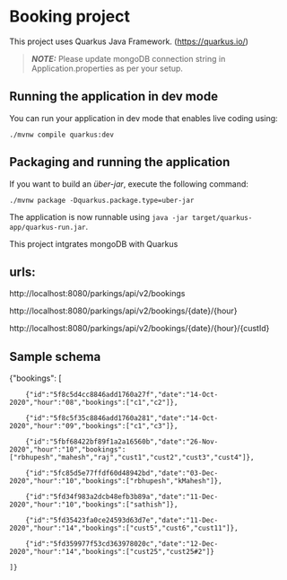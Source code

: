 # Booking project

This project uses Quarkus Java Framework. (https://quarkus.io/)

> **_NOTE:_**  Please update mongoDB connection string in Application.properties as per your setup.

## Running the application in dev mode

You can run your application in dev mode that enables live coding using:
```shell script
./mvnw compile quarkus:dev
```



## Packaging and running the application

If you want to build an _über-jar_, execute the following command:
```shell script
./mvnw package -Dquarkus.package.type=uber-jar
```

The application is now runnable using `java -jar target/quarkus-app/quarkus-run.jar`.

This project intgrates mongoDB with Quarkus 


## urls:
http://localhost:8080/parkings/api/v2/bookings

http://localhost:8080/parkings/api/v2/bookings/{date}/{hour}

http://localhost:8080/parkings/api/v2/bookings/{date}/{hour}/{custId}


## Sample schema


{"bookings":
	[
		
		{"id":"5f8c5d4cc8846add1760a27f","date":"14-Oct-2020","hour":"08","bookings":["c1","c2"]},
		
		{"id":"5f8c5f35c8846add1760a281","date":"14-Oct-2020","hour":"09","bookings":["c1","c3"]},
		
		{"id":"5fbf68422bf89f1a2a16560b","date":"26-Nov-2020","hour":"10","bookings":["rbhupesh","mahesh","raj","cust1","cust2","cust3","cust4"]},
		
		{"id":"5fc85d5e77ffdf60d48942bd","date":"03-Dec-2020","hour":"10","bookings":["rbhupesh","kMahesh"]},
		
		{"id":"5fd34f983a2dcb48efb3b89a","date":"11-Dec-2020","hour":"10","bookings":["sathish"]},
		
		{"id":"5fd35423fa0ce24593d63d7e","date":"11-Dec-2020","hour":"14","bookings":["cust5","cust6","cust11"]},
		
		{"id":"5fd359977f53cd363978020c","date":"12-Dec-2020","hour":"14","bookings":["cust25","cust25#2"]}
		
	]}



